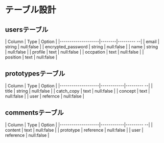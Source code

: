 # テーブル設計

## usersテーブル

| Column             | Type   | Option     |
|--------------------|--------|--------- --|
| email              | string | null:false |
| encrypted_password | string | null:false |
| name               | string | null:false |
| profile            | text   | null:false |
| occpation          | text   | null:false |
| position           | text   | null:false |

## prototypesテーブル

| Column             | Type       | Option     |
|--------------------|------------|--------- --|
| title              | string     | null:false |
| catch_copy         | text       | null:false |
| concept            | text       | null:false |
| user               | refernce   | null:false |

## commentsテーブル

| Column             | Type       | Option     |
|--------------------|------------|--------- --|
| content            | text       | null:false |
| prototype          | reference  | null:false |
| user               | reference  | null:false |